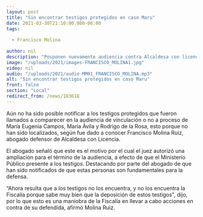 ```yaml
---
layout: post
title: "Sin encontrar testigos protegidos en caso Maru"
date: 2021-03-30T21:10:00.000-06:00
tags:
  
  - Francisco Molina
  
author: nil
description: "Posponen nuevamente audiencia contra Alcaldesa con licencia."
image: "/uploads/2021/images-FRANCISCO_MOLINA1.jpg"
video: nil
audio: "/uploads/2021/audio-MM01_FRANCISCO_MOLINA.mp3"
alt: "Sin encontrar testigos protegidos en caso Maru"
front: false
section: "Local"
redirect_from: /news/183618
---
```


Aún no ha sido posible notificar a los testigos protegidos que fueron llamados a comparecer en la audiencia de vinculación o no a proceso de María Eugenia Campos, María Ávila y Rodrigo de la Rosa, esto porque no han sido localizados, según fue dado a conocer Francisco Molina Ruiz, abogado defensor de Alcaldesa con Licencia.

El abogado señaló que este es el motivo por el cual el juez autorizó una ampliación para el término de la audiencia, a efecto de que el Ministerio Público presente a los testigos. Destacando por parte del abogado de que han sido notificados de que estas personas son fundamentales para la defensa.

“Ahora resulta que a los testigos no los encuentra, y no los encuentra la Fiscalía porque sabe muy bien que la deposición de estos testigos", dijo, por lo que esto es una maniobra de la Fiscalía en llevar a cabo acciones en contra de su defendida, afirmó Molina Ruiz.
